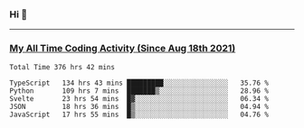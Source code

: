 ### Hi 🙂

---

### <a href="https://wakatime.com/@Eroxl">My All Time Coding Activity (Since Aug 18th 2021)</a>
<!--START_SECTION:waka-all-->
```text
Total Time 376 hrs 42 mins

TypeScript   134 hrs 43 mins █████████░░░░░░░░░░░░░░░░   35.76 % 
Python       109 hrs 7 mins  ███████▒░░░░░░░░░░░░░░░░░   28.96 % 
Svelte       23 hrs 54 mins  █▓░░░░░░░░░░░░░░░░░░░░░░░   06.34 % 
JSON         18 hrs 36 mins  █▒░░░░░░░░░░░░░░░░░░░░░░░   04.94 % 
JavaScript   17 hrs 55 mins  █▒░░░░░░░░░░░░░░░░░░░░░░░   04.76 % 
```
<!--END_SECTION:waka-all-->
